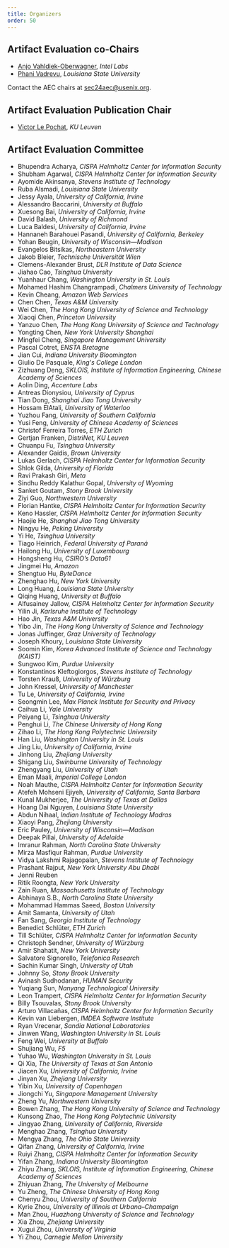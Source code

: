 ```yaml
---
title: Organizers
order: 50
---
```


## Artifact Evaluation co-Chairs

* [Anjo Vahldiek-Oberwagner](https://vahldiek.github.io/), _Intel Labs_
* [Phani Vadrevu](https://phanivadrevu.com), _Louisiana State University_

Contact the AEC chairs at [sec24aec@usenix.org](mailto:sec24aec@usenix.org).

## Artifact Evaluation Publication Chair

* [Victor Le Pochat](https://lepoch.at/), _KU Leuven_

## Artifact Evaluation Committee

* Bhupendra Acharya, _CISPA Helmholtz Center for Information Security_  
* Shubham Agarwal, _CISPA Helmholtz Center for Information Security_  
* Ayomide Akinsanya, _Stevens Institute of Technology_  
* Ruba Alsmadi, _Louisiana State University_  
* Jessy Ayala, _University of California, Irvine_  
* Alessandro Baccarini, _University at Buffalo_  
* Xuesong Bai, _University of California, Irvine_  
* David Balash, _University of Richmond_  
* Luca Baldesi, _University of California, Irvine_  
* Hannaneh Barahouei Pasandi, _University of California, Berkeley_  
* Yohan Beugin, _University of Wisconsin—Madison_  
* Evangelos Bitsikas, _Northeastern University_
* Jakob Bleier, _Technische Universität Wien_    
* Clemens-Alexander Brust, _DLR Institute of Data Science_  
* Jiahao Cao, _Tsinghua University_  
* Yuanhaur Chang, _Washington University in St. Louis_  
* Mohamed Hashim Changrampadi, _Chalmers University of Technology_  
* Kevin Cheang, _Amazon Web Services_
* Chen Chen, _Texas A&M University_    
* Wei Chen, _The Hong Kong University of Science and Technology_  
* Xiaoqi Chen, _Princeton University_  
* Yanzuo Chen, _The Hong Kong University of Science and Technology_  
* Yongting Chen, _New York University Shanghai_  
* Mingfei Cheng, _Singapore Management University_  
* Pascal Cotret, _ENSTA Bretagne_  
* Jian Cui, _Indiana University Bloomington_  
* Giulio De Pasquale, _King's College London_  
* Zizhuang Deng, _SKLOIS, Institute of Information Engineering, Chinese Academy of Sciences_  
* Aolin Ding, _Accenture Labs_  
* Antreas Dionysiou, _University of Cyprus_  
* Tian Dong, _Shanghai Jiao Tong University_  
* Hossam ElAtali, _University of Waterloo_  
* Yuzhou Fang, _University of Southern California_  
* Yusi Feng, _University of Chinese Academy of Sciences_  
* Christof Ferreira Torres, _ETH Zurich_  
* Gertjan Franken, _DistriNet, KU Leuven_
* Chuanpu Fu, _Tsinghua University_  
* Alexander Gaidis, _Brown University_  
* Lukas Gerlach, _CISPA Helmholtz Center for Information Security_  
* Shlok Gilda, _University of Florida_
* Ravi Prakash Giri, _Meta_  
* Sindhu Reddy Kalathur Gopal, _University of Wyoming_  
* Sanket Goutam, _Stony Brook University_  
* Ziyi Guo, _Northwestern University_  
* Florian Hantke, _CISPA Helmholtz Center for Information Security_  
* Keno Hassler, _CISPA Helmholtz Center for Information Security_  
* Haojie He, _Shanghai Jiao Tong University_  
* Ningyu He, _Peking University_  
* Yi He, _Tsinghua University_  
* Tiago Heinrich, _Federal University of Paraná_  
* Hailong Hu, _University of Luxembourg_  
* Hongsheng Hu, _CSIRO’s Data61_  
* Jingmei Hu, _Amazon_  
* Shengtuo Hu, _ByteDance_  
* Zhenghao Hu, _New York University_  
* Long Huang, _Louisiana State University_  
* Qiqing Huang, _University at Buffalo_  
* Alfusainey Jallow, _CISPA Helmholtz Center for Information Security_  
* Yilin Ji, _Karlsruhe Institute of Technology_  
* Hao Jin, _Texas A&M University_  
* Yibo Jin, _The Hong Kong University of Science and Technology_  
* Jonas Juffinger, _Graz University of Technology_  
* Joseph Khoury, _Louisiana State University_  
* Soomin Kim, _Korea Advanced Institute of Science and Technology (KAIST)_  
* Sungwoo Kim, _Purdue University_  
* Konstantinos Kleftogiorgos, _Stevens Institute of Technology_  
* Torsten Krauß, _University of Würzburg_  
* John Kressel, _University of Manchester_  
* Tu Le, _University of California, Irvine_  
* Seongmin Lee, _Max Planck Institute for Security and Privacy_  
* Caihua Li, _Yale University_  
* Peiyang Li, _Tsinghua University_  
* Penghui Li, _The Chinese University of Hong Kong_  
* Zihao Li, _The Hong Kong Polytechnic University_  
* Han Liu, _Washington University in St. Louis_  
* Jing Liu, _University of California, Irvine_  
* Jinhong Liu, _Zhejiang University_  
* Shigang Liu, _Swinburne University of Technology_  
* Zhengyang Liu, _University of Utah_  
* Eman Maali, _Imperial College London_  
* Noah Mauthe, _CISPA Helmholtz Center for Information Security_  
* Atefeh Mohseni Ejiyeh, _University of California, Santa Barbara_  
* Kunal Mukherjee, _The University of Texas at Dallas_  
* Hoang Dai Nguyen, _Louisiana State University_  
* Abdun Nihaal, _Indian Institute of Technology Madras_  
* Xiaoyi Pang, _Zhejiang University_  
* Eric Pauley, _University of Wisconsin—Madison_  
* Deepak Pillai, _University of Adelaide_  
* Imranur Rahman, _North Carolina State University_  
* Mirza Masfiqur Rahman, _Purdue University_
* Vidya Lakshmi Rajagopalan, _Stevens Institute of Technology_    
* Prashant Rajput, _New York University Abu Dhabi_  
* Jenni Reuben  
* Ritik Roongta, _New York University_  
* Zain Ruan, _Massachusetts Institute of Technology_  
* Abhinaya S.B., _North Carolina State University_  
* Mohammad Hammas Saeed, _Boston University_  
* Amit Samanta, _University of Utah_  
* Fan Sang, _Georgia Institute of Technology_  
* Benedict Schlüter, _ETH Zurich_  
* Till Schlüter, _CISPA Helmholtz Center for Information Security_  
* Christoph Sendner, _University of Würzburg_  
* Amir Shahatit, _New York University_
* Salvatore Signorello, _Telefonica Research_
* Sachin Kumar Singh, _University of Utah_  
* Johnny So, _Stony Brook University_  
* Avinash Sudhodanan, _HUMAN Security_  
* Yuqiang Sun, _Nanyang Technological University_  
* Leon Trampert, _CISPA Helmholtz Center for Information Security_  
* Billy Tsouvalas, _Stony Brook University_
* Arturo Villacañas, _CISPA Helmholtz Center for Information Security_  
* Kevin van Liebergen, _IMDEA Software Institute_  
* Ryan Vrecenar, _Sandia National Laboratories_  
* Jinwen Wang, _Washington University in St. Louis_  
* Feng Wei, _University at Buffalo_  
* Shujiang Wu, _F5_  
* Yuhao Wu, _Washington University in St. Louis_  
* Qi Xia, _The University of Texas at San Antonio_  
* Jiacen Xu, _University of California, Irvine_  
* Jinyan Xu, _Zhejiang University_  
* Yibin Xu, _University of Copenhagen_
* Jiongchi Yu, _Singapore Management University_   
* Zheng Yu, _Northwestern University_  
* Bowen Zhang, _The Hong Kong University of Science and Technology_
* Kunsong Zhao, _The Hong Kong Polytechnic University_  
* Jingyao Zhang, _University of California, Riverside_  
* Menghao Zhang, _Tsinghua University_  
* Mengya Zhang, _The Ohio State University_  
* Qifan Zhang, _University of California, Irvine_  
* Ruiyi Zhang, _CISPA Helmholtz Center for Information Security_  
* Yifan Zhang, _Indiana University Bloomington_  
* Zhiyu Zhang, _SKLOIS, Institute of Information Engineering, Chinese Academy of Sciences_  
* Zhiyuan Zhang, _The University of Melbourne_  
* Yu Zheng, _The Chinese University of Hong Kong_  
* Chenyu Zhou, _University of Southern California_  
* Kyrie Zhou, _University of Illinois at Urbana–Champaign_  
* Man Zhou, _Huazhong University of Science and Technology_  
* Xia Zhou, _Zhejiang University_  
* Xugui Zhou, _University of Virginia_  
* Yi Zhou, _Carnegie Mellon University_
